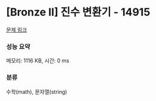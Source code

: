 # [Bronze II] 진수 변환기 - 14915 

[문제 링크](https://www.acmicpc.net/problem/14915) 

### 성능 요약

메모리: 1116 KB, 시간: 0 ms

### 분류

수학(math), 문자열(string)

